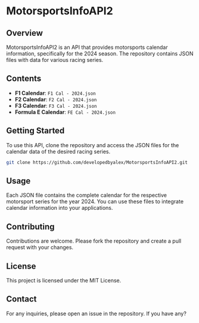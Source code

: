# MotorsportsInfoAPI2

## Overview
MotorsportsInfoAPI2 is an API that provides motorsports calendar information, specifically for the 2024 season. The repository contains JSON files with data for various racing series.

## Contents
- **F1 Calendar**: `F1 Cal - 2024.json`
- **F2 Calendar**: `F2 Cal - 2024.json`
- **F3 Calendar**: `F3 Cal - 2024.json`
- **Formula E Calendar**: `FE Cal - 2024.json`

## Getting Started
To use this API, clone the repository and access the JSON files for the calendar data of the desired racing series.

```bash
git clone https://github.com/developedbyalex/MotorsportsInfoAPI2.git
```

## Usage
Each JSON file contains the complete calendar for the respective motorsport series for the year 2024. You can use these files to integrate calendar information into your applications.

## Contributing
Contributions are welcome. Please fork the repository and create a pull request with your changes.

## License
This project is licensed under the MIT License.

## Contact
For any inquiries, please open an issue in the repository. If you have any?

